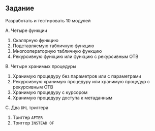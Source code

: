 ## Задание
Разработать и тестировать 10 модулей

A. Четыре функции
1) Скалярную функцию
2) Подставляемую табличную функцию 
3) Многооператорную табличную функцию 
4) Рекурсивную функцию или функцию с рекурсивным ОТВ 

B. Четыре хранимых процедуры
1) Хранимую процедуру без параметров или с параметрами 
2) Рекурсивную хранимую процедуру или хранимую процедур с рекурсивным ОТВ 
3) Хранимую процедуру с курсором 
4) Хранимую процедуру доступа к метаданным 

C. Два `DML` триггера
1) Триггер `AFTER` 
2) Триггер `INSTEAD OF` 
